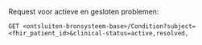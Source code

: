 Request voor actieve en gesloten problemen:

``GET <ontsluiten-bronsysteem-base>/Condition?subject=<fhir_patient_id>&clinical-status=active,resolved,``
